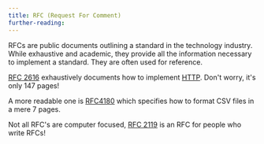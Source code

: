 ```yaml
---
title: RFC (Request For Comment)
further-reading:
---
```



RFCs are public documents outlining a standard in the technology industry. While
exhaustive and academic, they provide all the information necessary to implement
a standard. They are often used for reference.

[RFC 2616](http://www.faqs.org/rfcs/rfc2616.html) exhaustively documents how to
implement [HTTP](/http-hypertext-transfer-protocol). Don't worry, it's only 147
pages!

A more readable one is [RFC4180](https://www.rfc-editor.org/rfc/rfc4180.txt)
which specifies how to format CSV files in a mere 7 pages.

Not all RFC's are computer focused, [RFC
2119](https://www.ietf.org/rfc/rfc2119.txt) is an RFC for people who write RFCs!

